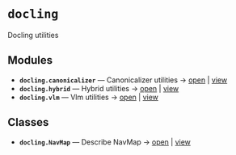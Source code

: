 # `docling`

Docling utilities

<!-- START doctoc generated TOC please keep comment here to allow auto update -->
<!-- END doctoc generated TOC please keep comment here to allow auto update -->

## Modules

- **`docling.canonicalizer`** — Canonicalizer utilities → [open](vscode://file//home/paul/kgfoundry/src/docling/canonicalizer.py:1:1) | [view](https://github.com/github.com/paul-heyse/blob/7ec04ff0de15b4ab6cf0b39b512d4f4c3c97054d/src/docling/canonicalizer.py#L1)
- **`docling.hybrid`** — Hybrid utilities → [open](vscode://file//home/paul/kgfoundry/src/docling/hybrid.py:1:1) | [view](https://github.com/github.com/paul-heyse/blob/7ec04ff0de15b4ab6cf0b39b512d4f4c3c97054d/src/docling/hybrid.py#L1)
- **`docling.vlm`** — Vlm utilities → [open](vscode://file//home/paul/kgfoundry/src/docling/vlm.py:1:1) | [view](https://github.com/github.com/paul-heyse/blob/7ec04ff0de15b4ab6cf0b39b512d4f4c3c97054d/src/docling/vlm.py#L1)

## Classes

- **`docling.NavMap`** — Describe NavMap → [open](vscode://file//home/paul/kgfoundry/src/kgfoundry_common/navmap_types.py:32:1) | [view](https://github.com/github.com/paul-heyse/blob/7ec04ff0de15b4ab6cf0b39b512d4f4c3c97054d/src/kgfoundry_common/navmap_types.py#L32-L45)
<!-- agent:readme v1 sha:7ec04ff0de15b4ab6cf0b39b512d4f4c3c97054d content:af77d615e3e2 -->
